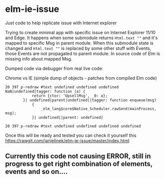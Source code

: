 # elm-ie-issue
Just code to help replicate issue with Internet explorer

Trying to create minimal app with specific issue on Internet Explorer 11/10 and Edge.
It happens when some submodule returns `Html.text ""` and it's mapped to specific Msg in parent module.
When this submodule state is changed and `Html.text ""` is replaced by some other stuff with Events, those Events are not propagated
to parent module. In source code of Elm is missing info about mapped Msg.

Dumped code via debugger from real live code:

Chrome vs IE (simple dump of objects - patches from compiled Elm code)

```
20 397 p-redraw #text undefined undefined undefined NaN|undefined|tagger: function (a) {
			return {ctor: 'UpsellMsg', _0: a};
		}| undefined|parent|undefined||tagger: function enqueue(msg)
			{
				_elm_lang$core$Native_Scheduler.rawSend(mainProcess, msg);
			}| undefined||parent: undefined|
```

```
20 397 p-redraw #text undefined undefined undefined undefined
```


Once this will be ready and tested you can check it yourself this https://rawgit.com/janjelinek/elm-ie-issue/master/index.html

 Currently this code not causing ERROR, still in progress to get right combination of elements, events and so on....
 ---------
